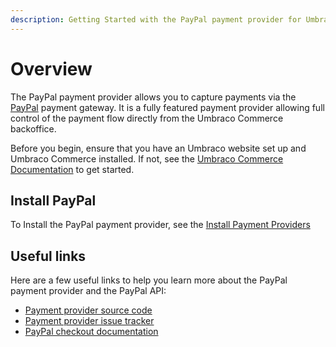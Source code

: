 ```yaml
---
description: Getting Started with the PayPal payment provider for Umbraco Commerce.
---
```


# Overview

The PayPal payment provider allows you to capture payments via the [PayPal](https://paypal.com) payment gateway. It is a fully featured payment provider allowing full control of the payment flow directly from the Umbraco Commerce backoffice.

Before you begin, ensure that you have an Umbraco website set up and Umbraco Commerce installed. If not, see the [Umbraco Commerce Documentation](https://docs.umbraco.com/umbraco-commerce/) to get started.

## Install PayPal

To Install the PayPal payment provider, see the [Install Payment Providers](../install-payment-providers.md)

## Useful links

Here are a few useful links to help you learn more about the PayPal payment provider and the PayPal API:

* [Payment provider source code](https://github.com/umbraco/Umbraco.Commerce.PaymentProviders.Paypal)
* [Payment provider issue tracker](https://github.com/umbraco/Umbraco.Commerce.Issues/issues)
* [PayPal checkout documentation](https://developer.paypal.com/docs/checkout/)
